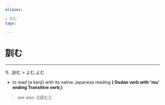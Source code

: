 ```yaml
---
aliases:
    
- 訓む
tags:
    
---
```


# 訓む
---
1).
,訓む > よむ,よむ

- to read (a kanji) with its native Japanese reading
**( Godan verb with 'mu' ending Transitive verb;)**
> see also:  [[読む]]
            